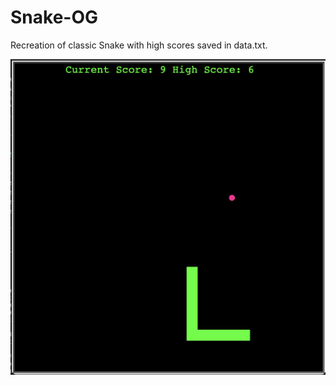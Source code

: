 # Snake-OG
Recreation of classic Snake with high scores saved in data.txt.


![Snake Pic](https://github.com/JustMetalCake/Snake-OG/blob/main/Snake%20example.png)
